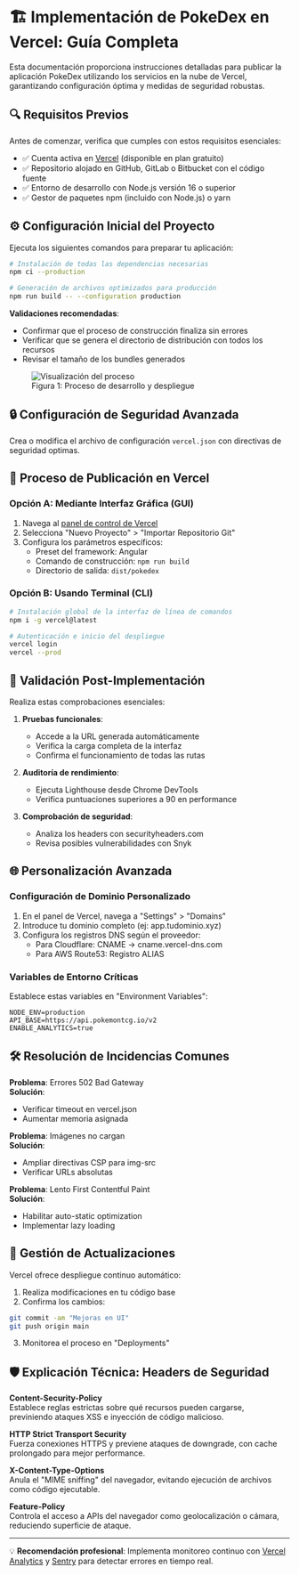 
# 🏗️ Implementación de PokeDex en Vercel: Guía Completa

Esta documentación proporciona instrucciones detalladas para publicar la aplicación PokeDex utilizando los servicios en la nube de Vercel, garantizando configuración óptima y medidas de seguridad robustas.

## 🔍 Requisitos Previos

Antes de comenzar, verifica que cumples con estos requisitos esenciales:

- ✅ Cuenta activa en [Vercel](https://vercel.com/signup) (disponible en plan gratuito)
- ✅ Repositorio alojado en GitHub, GitLab o Bitbucket con el código fuente
- ✅ Entorno de desarrollo con Node.js versión 16 o superior
- ✅ Gestor de paquetes npm (incluido con Node.js) o yarn

## ⚙️ Configuración Inicial del Proyecto

Ejecuta los siguientes comandos para preparar tu aplicación:

```bash
# Instalación de todas las dependencias necesarias
npm ci --production

# Generación de archivos optimizados para producción
npm run build -- --configuration production
```

**Validaciones recomendadas**:
- Confirmar que el proceso de construcción finaliza sin errores
- Verificar que se genera el directorio de distribución con todos los recursos
- Revisar el tamaño de los bundles generados

<!-- Opción como figura (compatible con algunos renderers) -->
<figure>
    <img src="https://i.ibb.co/dw2VT1g6/msedge-n-YXTDg2w-Em.jpg" alt="Visualización del proceso">
    <figcaption>Figura 1: Proceso de desarrollo y despliegue</figcaption>
</figure>

## 🔒 Configuración de Seguridad Avanzada

Crea o modifica el archivo de configuración `vercel.json` con directivas de seguridad optimas.

## 🚀 Proceso de Publicación en Vercel

### Opción A: Mediante Interfaz Gráfica (GUI)

1. Navega al [panel de control de Vercel](https://vercel.com/dashboard)
2. Selecciona "Nuevo Proyecto" > "Importar Repositorio Git"
3. Configura los parámetros específicos:
   - Preset del framework: Angular
   - Comando de construcción: `npm run build`
   - Directorio de salida: `dist/pokedex`

### Opción B: Usando Terminal (CLI)

```bash
# Instalación global de la interfaz de línea de comandos
npm i -g vercel@latest

# Autenticación e inicio del despliegue
vercel login
vercel --prod
```

## 🧪 Validación Post-Implementación

Realiza estas comprobaciones esenciales:

1. **Pruebas funcionales**:
   - Accede a la URL generada automáticamente
   - Verifica la carga completa de la interfaz
   - Confirma el funcionamiento de todas las rutas

2. **Auditoría de rendimiento**:
   - Ejecuta Lighthouse desde Chrome DevTools
   - Verifica puntuaciones superiores a 90 en performance

3. **Comprobación de seguridad**:
   - Analiza los headers con securityheaders.com
   - Revisa posibles vulnerabilidades con Snyk

## 🌐 Personalización Avanzada

### Configuración de Dominio Personalizado

1. En el panel de Vercel, navega a "Settings" > "Domains"
2. Introduce tu dominio completo (ej: app.tudominio.xyz)
3. Configura los registros DNS según el proveedor:
   - Para Cloudflare: CNAME → cname.vercel-dns.com
   - Para AWS Route53: Registro ALIAS

### Variables de Entorno Críticas

Establece estas variables en "Environment Variables":
```env
NODE_ENV=production
API_BASE=https://api.pokemontcg.io/v2
ENABLE_ANALYTICS=true
```

## 🛠️ Resolución de Incidencias Comunes

**Problema**: Errores 502 Bad Gateway  
**Solución**: 
- Verificar timeout en vercel.json
- Aumentar memoria asignada

**Problema**: Imágenes no cargan  
**Solución**: 
- Ampliar directivas CSP para img-src
- Verificar URLs absolutas

**Problema**: Lento First Contentful Paint  
**Solución**:
- Habilitar auto-static optimization
- Implementar lazy loading

## 🔄 Gestión de Actualizaciones

Vercel ofrece despliegue continuo automático:
1. Realiza modificaciones en tu código base
2. Confirma los cambios:
```bash
git commit -am "Mejoras en UI"
git push origin main
```
3. Monitorea el proceso en "Deployments"

## 🛡️ Explicación Técnica: Headers de Seguridad

**Content-Security-Policy**  
Establece reglas estrictas sobre qué recursos pueden cargarse, previniendo ataques XSS e inyección de código malicioso.

**HTTP Strict Transport Security**  
Fuerza conexiones HTTPS y previene ataques de downgrade, con cache prolongado para mejor performance.

**X-Content-Type-Options**  
Anula el "MIME sniffing" del navegador, evitando ejecución de archivos como código ejecutable.

**Feature-Policy**  
Controla el acceso a APIs del navegador como geolocalización o cámara, reduciendo superficie de ataque.

---

💡 **Recomendación profesional**: Implementa monitoreo continuo con [Vercel Analytics](https://vercel.com/analytics) y [Sentry](https://sentry.io) para detectar errores en tiempo real.
